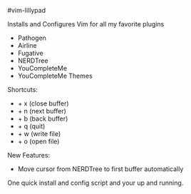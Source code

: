 #vim-lillypad

Installs and Configures Vim for all my favorite plugins</br>
- Pathogen
- Airline
- Fugative
- NERDTree
- YouCompleteMe
- YouCompleteMe Themes

Shortcuts:</br>
- <CTRL> + x (close buffer)
- <CTRL> + n (next buffer)
- <CTRL> + b (back buffer)
- <SHIFT> + q (quit)
- <SHIFT> + w (write file)
- <CTRL> + o (open file)

New Features:</br>
- Move cursor from NERDTree to first buffer automatically


One quick install and config script and your up and running.
